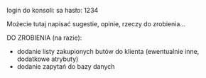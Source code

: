 login do konsoli: sa
hasło: 1234

Możecie tutaj napisać sugestie, opinie, rzeczy do zrobienia...

DO ZROBIENIA (na razie):
  - dodanie listy zakupionych butów do klienta (ewentualnie inne, dodatkowe atrybuty)
  - dodanie zapytań do bazy danych

